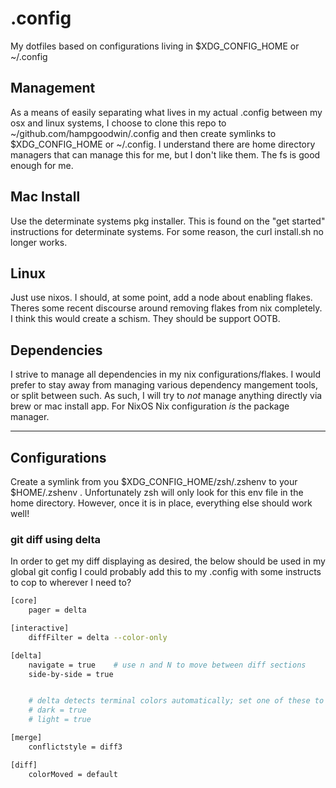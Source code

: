 # .config

My dotfiles based on configurations living in $XDG_CONFIG_HOME or ~/.config

## Management

As a means of easily separating what lives in my actual .config between my osx and linux systems, I choose to clone this repo to ~/github.com/hampgoodwin/.config and then create symlinks to $XDG_CONFIG_HOME or ~/.config. I understand there are home directory managers that can manage this for me, but I don't like them. The fs is good enough for me.

## Mac Install

Use the determinate systems pkg installer. This is found on the "get started" instructions for determinate systems. For some reason, the curl install.sh no longer works.

## Linux

Just use nixos. I should, at some point, add a node about enabling flakes. Theres some recent discourse around removing flakes from nix completely. I think this would create a schism. They should be support OOTB. 

## Dependencies

I strive to manage all dependencies in my nix configurations/flakes. I would prefer to stay away from managing various dependency mangement tools, or split between such. As such, I will try to _not_ manage anything directly via brew or mac install app. For NixOS Nix configuration _is_ the package manager.

---

## Configurations

Create a symlink from you $XDG_CONFIG_HOME/zsh/.zshenv to your $HOME/.zshenv . Unfortunately zsh will only look for this env file in the home directory. However, once it is in place, everything else should work well!

### git diff using delta

In order to get my diff displaying as desired, the below should be used in my global git config
I could probably add this to my .config with some instructs to cop to wherever I need to?

```sh
[core]
    pager = delta

[interactive]
    diffFilter = delta --color-only

[delta]
    navigate = true    # use n and N to move between diff sections
    side-by-side = true


    # delta detects terminal colors automatically; set one of these to disable auto-detection
    # dark = true
    # light = true

[merge]
    conflictstyle = diff3

[diff]
    colorMoved = default
```
